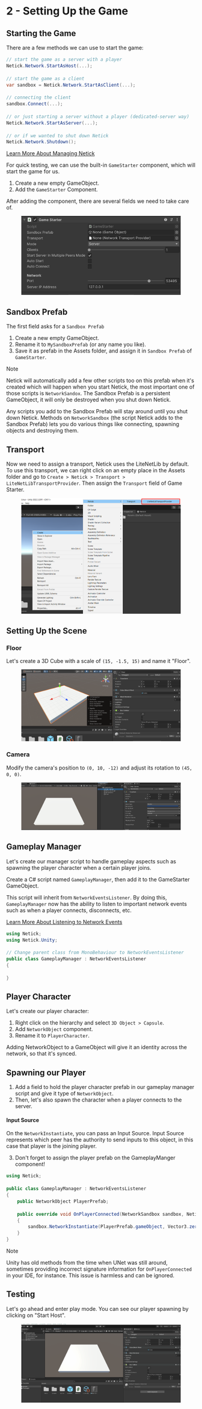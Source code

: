 # 2 - Setting Up the Game

## Starting the Game
There are a few methods we can use to start the game:

```cs
// start the game as a server with a player
Netick.Network.StartAsHost(...);

// start the game as a client
var sandbox = Netick.Network.StartAsClient(...);

// connecting the client
sandbox.Connect(...);

// or just starting a server without a player (dedicated-server way)
Netick.Network.StartAsServer(...);

// or if we wanted to shut down Netick
Netick.Network.Shutdown();
```

[Learn More About Managing Netick](../managing-netick.md)

For quick testing, we can use the built-in `GameStarter` component, which will start the game for us.

1. Create a new empty GameObject.
2. Add the `GameStarter` Component.

After adding the component, there are several fields we need to take care of.

<figure><img src="../../images/getting-started/102-game-starter.png" alt=""><figcaption></figcaption></figure>

## Sandbox Prefab
The first field asks for a `Sandbox Prefab`

1. Create a new empty GameObject.
2. Rename it to `MySandboxPrefab` (or any name you like).
3. Save it as prefab in the Assets folder, and assign it in `Sandbox Prefab` of `GameStarter`.

> [!NOTE]
> Netick will automatically add a few other scripts too on this prefab when it's created which will happen when you start Netick, the most important one of those scripts is `NetworkSandox`. The Sandbox Prefab is a persistent GameObject, it will only be destroyed when you shut down Netick.

Any scripts you add to the Sandbox Prefab will stay around until you shut down Netick. Methods on `NetworkSandbox` (the script Netick adds to the Sandbox Prefab) lets you do various things like connecting, spawning objects and destroying them.

## Transport 
Now we need to assign a transport, Netick uses the LiteNetLib by default. To use this transport, we can right click on an empty place in the Assets folder and go to `Create > Netick > Transport > LiteNetLibTransportProvider`.
Then assign the `Transport` field of Game Starter.

<figure><img src="../../images/getting-started/102-create-transport.png" alt=""><figcaption></figcaption></figure>

## Setting Up the Scene
### Floor
Let's create a 3D Cube with a scale of `(15, -1.5, 15)` and name it "Floor".

<figure><img src="../../images/getting-started/102-floor.png" alt=""><figcaption></figcaption></figure>

### Camera
Modify the camera's position to `(0, 10, -12)` and adjust its rotation to `(45, 0, 0)`.

<figure><img src="../../images/getting-started/102-camera.png" alt=""><figcaption></figcaption></figure>

## Gameplay Manager
Let's create our manager script to handle gameplay aspects such as spawning the player character when a certain player joins.

Create a C# script named `GameplayManager`, then add it to the GameStarter GameObject.

This script will inherit from `NetworkEventsListener`. By doing this, `GameplayManager` now has the ability to listen to important network events such as when a player connects, disconnects, etc.

[Learn More About Listening to Network Events](../listening-to-network-events.md)

```cs
using Netick;
using Netick.Unity;

// Change parent class from MonoBehaviour to NetworkEventsListener
public class GameplayManager : NetworkEventsListener
{
    
}
```

## Player Character
Let's create our player character:
1. Right click on the hierarchy and select `3D Object > Capsule`.
2. Add `NetworkObject` component.
3. Rename it to `PlayerCharacter`.

Adding NetworkObject to a GameObject will give it an identity across the network, so that it's synced. 

## Spawning our Player
1. Add a field to hold the player character prefab in our gameplay manager script and give it type of `NetworkObject`.
2. Then, let's also spawn the character when a player connects to the server.

#### Input Source
On the `NetworkInstantiate`, you can pass an Input Source. 
Input Source represents which peer has the authority to send inputs to this object, in this case that player is the joining player.

3. Don't forget to assign the player prefab on the GameplayManger component!

```cs
using Netick;

public class GameplayManager : NetworkEventsListener
{
    public NetworkObject PlayerPrefab;

    public override void OnPlayerConnected(NetworkSandbox sandbox, Netick.NetworkPlayer player)
    {
        sandbox.NetworkInstantiate(PlayerPrefab.gameObject, Vector3.zero, Quaternion.identity, player);
    }
}
```

> [!Note]
> Unity has old methods from the time when UNet was still around, sometimes providing incorrect signature information for `OnPlayerConnected` in your IDE, for instance. This issue is harmless and can be ignored.

## Testing

Let's go ahead and enter play mode. You can see our player spawning by clicking on "Start Host".

<figure><img src="../../images/getting-started/102-player-spawning.gif" alt=""><figcaption></figcaption></figure>